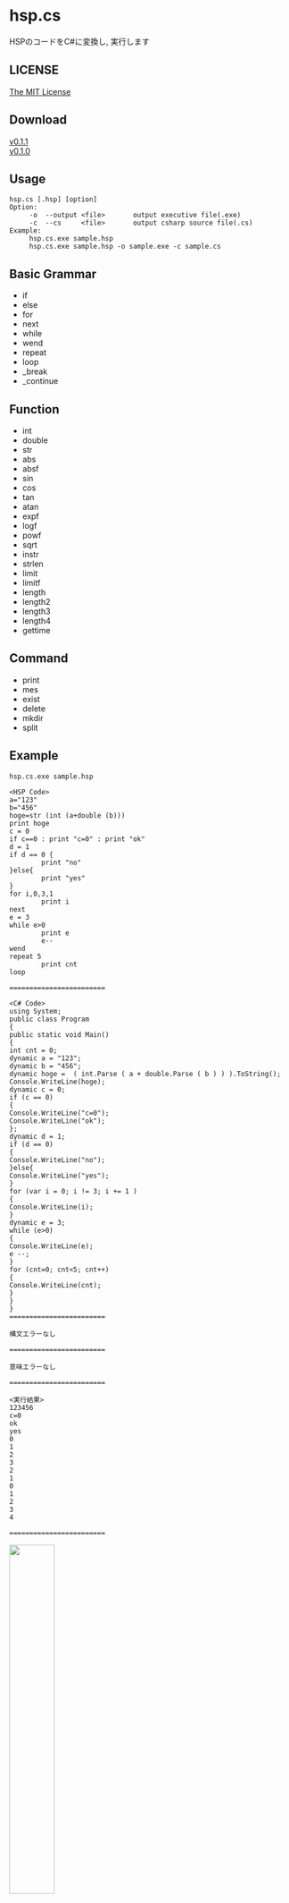 # hsp.cs
HSPのコードをC#に変換し, 実行します  

## LICENSE
[The MIT License](https://github.com/kkrnt/hsp.cs/blob/master/LICENSE)

## Download

[v0.1.1](https://github.com/kkrnt/hsp.cs/releases/tag/v0.1.1)  
[v0.1.0](https://github.com/kkrnt/hsp.cs/releases/tag/v0.1.0)  

## Usage
```
hsp.cs [.hsp] [option]
Option:
     -o  --output <file>       output executive file(.exe)
     -c  --cs     <file>       output csharp source file(.cs)
Example:
     hsp.cs.exe sample.hsp
     hsp.cs.exe sample.hsp -o sample.exe -c sample.cs
```

## Basic Grammar
- if
- else
- for
- next
- while
- wend
- repeat
- loop
- _break
- _continue

## Function
- int
- double
- str
- abs
- absf
- sin
- cos
- tan
- atan
- expf
- logf
- powf
- sqrt
- instr
- strlen
- limit
- limitf
- length
- length2
- length3
- length4
- gettime

## Command
- print
- mes
- exist
- delete
- mkdir
- split

## Example
```
hsp.cs.exe sample.hsp

<HSP Code>
a="123"
b="456"
hoge=str (int (a+double (b)))
print hoge
c = 0
if c==0 : print "c=0" : print "ok"
d = 1
if d == 0 {
        print "no"
}else{
        print "yes"
}
for i,0,3,1
        print i
next
e = 3
while e>0
        print e
        e--
wend
repeat 5
        print cnt
loop

========================

<C# Code>
using System;
public class Program
{
public static void Main()
{
int cnt = 0;
dynamic a = "123";
dynamic b = "456";
dynamic hoge =  ( int.Parse ( a + double.Parse ( b ) ) ).ToString();
Console.WriteLine(hoge);
dynamic c = 0;
if (c == 0)
{
Console.WriteLine("c=0");
Console.WriteLine("ok");
};
dynamic d = 1;
if (d == 0)
{
Console.WriteLine("no");
}else{
Console.WriteLine("yes");
}
for (var i = 0; i != 3; i += 1 )
{
Console.WriteLine(i);
}
dynamic e = 3;
while (e>0)
{
Console.WriteLine(e);
e --;
}
for (cnt=0; cnt<5; cnt++)
{
Console.WriteLine(cnt);
}
}
}
========================

構文エラーなし

========================

意味エラーなし

========================

<実行結果>
123456
c=0
ok
yes
0
1
2
3
2
1
0
1
2
3
4

========================
```

<img src="http://o8o.jp/hsp.cs.png" width="40%">
